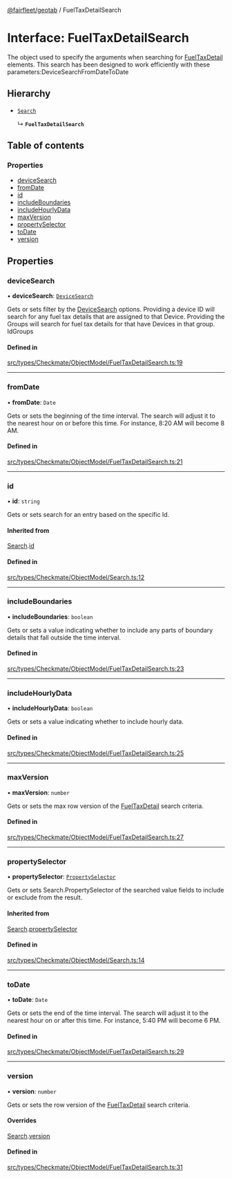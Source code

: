 [@fairfleet/geotab](../README.md) / FuelTaxDetailSearch

# Interface: FuelTaxDetailSearch

The object used to specify the arguments when searching for [FuelTaxDetail](FuelTaxDetail.md) elements.
 This search has been designed to work efficiently with these parameters:<list><item><description>DeviceSearch</description></item><item><description>FromDate</description></item><item><description>ToDate</description></item></list>

## Hierarchy

- [`Search`](Search.md)

  ↳ **`FuelTaxDetailSearch`**

## Table of contents

### Properties

- [deviceSearch](FuelTaxDetailSearch.md#devicesearch)
- [fromDate](FuelTaxDetailSearch.md#fromdate)
- [id](FuelTaxDetailSearch.md#id)
- [includeBoundaries](FuelTaxDetailSearch.md#includeboundaries)
- [includeHourlyData](FuelTaxDetailSearch.md#includehourlydata)
- [maxVersion](FuelTaxDetailSearch.md#maxversion)
- [propertySelector](FuelTaxDetailSearch.md#propertyselector)
- [toDate](FuelTaxDetailSearch.md#todate)
- [version](FuelTaxDetailSearch.md#version)

## Properties

### deviceSearch

• **deviceSearch**: [`DeviceSearch`](DeviceSearch.md)

Gets or sets filter by the [DeviceSearch](DeviceSearch.md) options. Providing a device ID will
 search for any fuel tax details that are assigned to that Device.
 Providing the Groups will search for fuel tax details for that have Devices in that group.
 <list><item><description>Id</description></item><item><description>Groups</description></item></list>

#### Defined in

[src/types/Checkmate/ObjectModel/FuelTaxDetailSearch.ts:19](https://github.com/fairfleet/geotab/blob/d57d931/src/types/Checkmate/ObjectModel/FuelTaxDetailSearch.ts#L19)

___

### fromDate

• **fromDate**: `Date`

Gets or sets the beginning of the time interval. The search will adjust it to the nearest hour on or before this time. For instance, 8:20 AM will become 8 AM.

#### Defined in

[src/types/Checkmate/ObjectModel/FuelTaxDetailSearch.ts:21](https://github.com/fairfleet/geotab/blob/d57d931/src/types/Checkmate/ObjectModel/FuelTaxDetailSearch.ts#L21)

___

### id

• **id**: `string`

Gets or sets search for an entry based on the specific Id.

#### Inherited from

[Search](Search.md).[id](Search.md#id)

#### Defined in

[src/types/Checkmate/ObjectModel/Search.ts:12](https://github.com/fairfleet/geotab/blob/d57d931/src/types/Checkmate/ObjectModel/Search.ts#L12)

___

### includeBoundaries

• **includeBoundaries**: `boolean`

Gets or sets a value indicating whether to include any parts of boundary details that fall outside the time interval.

#### Defined in

[src/types/Checkmate/ObjectModel/FuelTaxDetailSearch.ts:23](https://github.com/fairfleet/geotab/blob/d57d931/src/types/Checkmate/ObjectModel/FuelTaxDetailSearch.ts#L23)

___

### includeHourlyData

• **includeHourlyData**: `boolean`

Gets or sets a value indicating whether to include hourly data.

#### Defined in

[src/types/Checkmate/ObjectModel/FuelTaxDetailSearch.ts:25](https://github.com/fairfleet/geotab/blob/d57d931/src/types/Checkmate/ObjectModel/FuelTaxDetailSearch.ts#L25)

___

### maxVersion

• **maxVersion**: `number`

Gets or sets the max row version of the [FuelTaxDetail](FuelTaxDetail.md) search criteria.

#### Defined in

[src/types/Checkmate/ObjectModel/FuelTaxDetailSearch.ts:27](https://github.com/fairfleet/geotab/blob/d57d931/src/types/Checkmate/ObjectModel/FuelTaxDetailSearch.ts#L27)

___

### propertySelector

• **propertySelector**: [`PropertySelector`](PropertySelector.md)

Gets or sets Search.PropertySelector of the searched value fields to include or exclude from the result.

#### Inherited from

[Search](Search.md).[propertySelector](Search.md#propertyselector)

#### Defined in

[src/types/Checkmate/ObjectModel/Search.ts:14](https://github.com/fairfleet/geotab/blob/d57d931/src/types/Checkmate/ObjectModel/Search.ts#L14)

___

### toDate

• **toDate**: `Date`

Gets or sets the end of the time interval. The search will adjust it to the nearest hour on or after this time. For instance, 5:40 PM will become 6 PM.

#### Defined in

[src/types/Checkmate/ObjectModel/FuelTaxDetailSearch.ts:29](https://github.com/fairfleet/geotab/blob/d57d931/src/types/Checkmate/ObjectModel/FuelTaxDetailSearch.ts#L29)

___

### version

• **version**: `number`

Gets or sets the row version of the [FuelTaxDetail](FuelTaxDetail.md) search criteria.

#### Overrides

[Search](Search.md).[version](Search.md#version)

#### Defined in

[src/types/Checkmate/ObjectModel/FuelTaxDetailSearch.ts:31](https://github.com/fairfleet/geotab/blob/d57d931/src/types/Checkmate/ObjectModel/FuelTaxDetailSearch.ts#L31)
